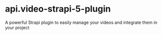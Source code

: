 # api.video-strapi-5-plugin

A powerful Strapi plugin to easily manage your videos and integrate them in your project
